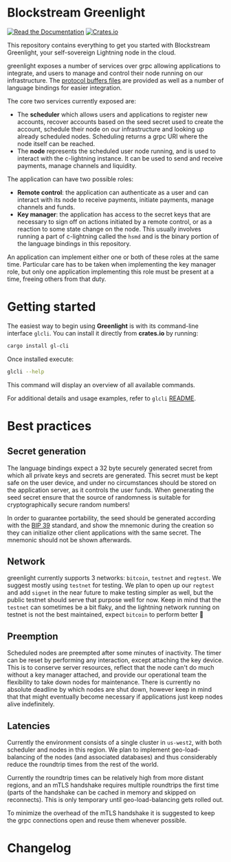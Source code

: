# Blockstream Greenlight

[![Read the Documentation](https://img.shields.io/badge/Read-Documentation-blue)](https://blockstream.github.io/greenlight/)
[![Crates.io](https://img.shields.io/crates/d/gl-client)](https://crates.io/crates/gl-client)

This repository contains everything to get you started with
Blockstream Greenlight, your self-sovereign Lightning node in the
cloud.

greenlight exposes a number of services over grpc allowing
applications to integrate, and users to manage and control their node
running on our infrastructure. The [protocol buffers files][protos]
are provided as well as a number of language bindings for easier
integration.

The core two services currently exposed are:

 - The __scheduler__ which allows users and applications to register
   new accounts, recover accounts based on the seed secret used to
   create the account, schedule their node on our infrastructure and
   looking up already scheduled nodes. Scheduling returns a grpc URI
   where the node itself can be reached.
 - The __node__ represents the scheduled user node running, and is
   used to interact with the c-lightning instance. It can be used to
   send and receive payments, manage channels and liquidity.

The application can have two possible roles:

 - __Remote control__: the application can authenticate as a user and
   can interact with its node to receive payments, initiate payments,
   manage channels and funds.
 - __Key manager__: the application has access to the secret keys that
   are necessary to sign off on actions initiated by a remote control,
   or as a reaction to some state change on the node. This usually
   involves running a part of c-lightning called the `hsmd` and is the
   binary portion of the language bindings in this repository.
   
An application can implement either one or both of these roles at the
same time. Particular care has to be taken when implementing the key
manager role, but only one application implementing this role must be
present at a time, freeing others from that duty.

# Getting started

The easiest way to begin using __Greenlight__ is with its command-line
interface `glcli`. You can install it directly from __crates.io__ by running:
```bash
cargo install gl-cli
```

Once installed execute:
```bash
glcli --help
```
This command will display an overview of all available commands.

For additional details and usage examples, refer to `glcli` [README][glcli-doc].

[glcli-doc]: libs/gl-cli

# Best practices

## Secret generation

The language bindings expect a 32 byte securely generated secret from
which all private keys and secrets are generated. This secret must be
kept safe on the user device, and under no circumstances should be
stored on the application server, as it controls the user funds. When
generating the seed secret ensure that the source of randomness is
suitable for cryptographically secure random numbers!

In order to guarantee portability, the seed should be generated
according with the [BIP 39][bip39] standard, and show the mnemonic
during the creation so they can initialize other client applications
with the same secret. The mnemonic should not be shown afterwards.

## Network

greenlight currently supports 3 networks: `bitcoin`, `testnet` and
`regtest`. We suggest mostly using `testnet` for testing. We plan to
open up our `regtest` and add `signet` in the near future to make
testing simpler as well, but the public testnet should serve that
purpose well for now. Keep in mind that the `testnet` can sometimes be
a bit flaky, and the lightning network running on testnet is not the
best maintained, expect `bitcoin` to perform better 🙂

## Preemption

Scheduled nodes are preempted after some minutes of inactivity. The
timer can be reset by performing any interaction, except attaching the
key device. This is to conserve server resources, reflect that the
node can't do much without a key manager attached, and provide our
operational team the flexibility to take down nodes for
maintenance. There is currently no absolute deadline by which nodes
are shut down, however keep in mind that that might eventually become
necessary if applications just keep nodes alive indefinitely.

## Latencies

Currently the environment consists of a single cluster in `us-west2`,
with both scheduler and nodes in this region. We plan to implement
geo-load-balancing of the nodes (and associated databases) and thus
considerably reduce the roundtrip times from the rest of the world.

Currently the roundtrip times can be relatively high from more distant
regions, and an mTLS handshake requires multiple roundtrips the first
time (parts of the handshake can be cached in memory and skipped on
reconnects). This is only temporary until geo-load-balancing gets
rolled out.

To minimize the overhead of the mTLS handshake it is suggested to keep
the grpc connections open and reuse them whenever possible.

# Changelog



[bip39]: https://github.com/bitcoin/bips/blob/master/bip-0039.mediawiki
[protos]: https://github.com/Blockstream/greenlight/blob/main/libs/proto/
